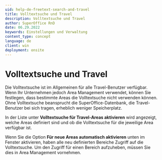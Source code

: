 ```yaml
---
uid: help-de-freetext-search-and-travel
title: Volltextsuche und Travel
description: Volltextsuche und Travel
author: SuperOffice RnD
date: 06.29.2022
keywords: Einstellungen und Verwaltung
content_type: concept
language: de
client: win
deployment: onsite
---
```


# Volltextsuche und Travel

Die Volltextsuche ist im Allgemeinen für alle Travel-Benutzer verfügbar. Wenn Ihr Unternehmen jedoch Area Management verwendet, können Sie festlegen, dass bestimmte Areas die Volltextsuche nicht verwenden können. Ohne Volltextsuche beansprucht die SuperOffice-Datenbank, die Travel-Benutzer bei sich tragen, erheblich weniger Speicherplatz.

In der Liste unter **Volltextsuche für Travel-Areas aktivieren** wird angezeigt, welche Areas definiert sind und ob die Volltextsuche für die jeweilige Area verfügbar ist.

Wenn Sie die Option **Für neue Areas automatisch aktivieren** unten im Fenster aktivieren, haben alle neu definierten Bereiche Zugriff auf die Volltextsuche. Um den Zugriff für einen Bereich aufzuheben, müssen Sie dies in Area Management vornehmen.
